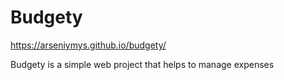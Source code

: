 # Budgety

https://arseniymys.github.io/budgety/

Budgety is a simple web project that helps to manage expenses
